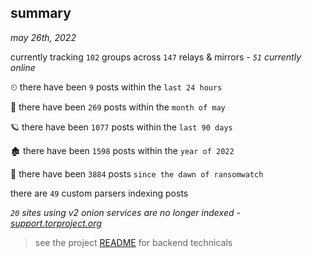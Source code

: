 
## summary
_may 26th, 2022_

currently tracking `102` groups across `147` relays & mirrors - _`51` currently online_

⏲ there have been `9` posts within the `last 24 hours`

🦈 there have been `269` posts within the `month of may`

🪐 there have been `1077` posts within the `last 90 days`

🏚 there have been `1598` posts within the `year of 2022`

🦕 there have been `3884` posts `since the dawn of ransomwatch`

there are `49` custom parsers indexing posts

_`20` sites using v2 onion services are no longer indexed - [support.torproject.org](https://support.torproject.org/onionservices/v2-deprecation/)_

> see the project [README](https://github.com/joshhighet/ransomwatch#ransomwatch--) for backend technicals

